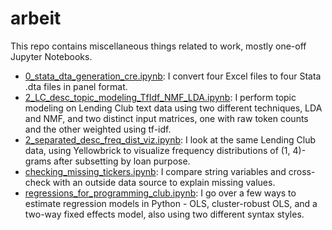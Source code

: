 # arbeit
This repo contains miscellaneous things related to work, mostly one-off Jupyter Notebooks.
* [0_stata_dta_generation_cre.ipynb](https://github.com/sebastianbautista/arbeit/blob/master/0_stata_dta_generation_cre.ipynb): I convert four Excel files to four Stata .dta files in panel format.
* [2_LC_desc_topic_modeling_TfIdf_NMF_LDA.ipynb](https://github.com/sebastianbautista/arbeit/blob/master/2_LC_desc_topic_modeling_TfIdf_NMF_LDA.ipynb): I perform topic modeling on Lending Club text data using two different techniques, LDA and NMF, and two distinct input matrices, one with raw token counts and the other weighted using tf-idf.
* [2_separated_desc_freq_dist_viz.ipynb](https://github.com/sebastianbautista/arbeit/blob/master/2_separated_desc_freq_dist_viz.ipynb): I look at the same Lending Club data, using Yellowbrick to visualize frequency distributions of (1, 4)-grams after subsetting by loan purpose. 
* [checking_missing_tickers.ipynb](https://github.com/sebastianbautista/arbeit/blob/master/checking_missing_tickers.ipynb): I compare string variables and cross-check with an outside data source to explain missing values.
* [regressions_for_programming_club.ipynb](https://github.com/sebastianbautista/arbeit/blob/master/regressions_for_programming_club.ipynb): I go over a few ways to estimate regression models in Python - OLS, cluster-robust OLS, and a two-way fixed effects model, also using two different syntax styles.

